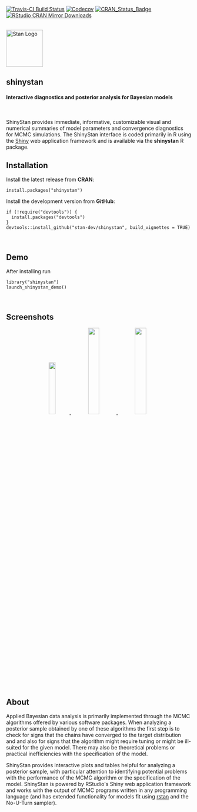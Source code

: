 
[![Travis-CI Build Status](https://travis-ci.org/stan-dev/shinystan.svg?branch=develop)](https://travis-ci.org/stan-dev/shinystan)
[![Codecov](http://codecov.io/gh/stan-dev/shinystan/branch/master/graph/badge.svg)](https://codecov.io/gh/stan-dev/shinystan)
[![CRAN_Status_Badge](http://www.r-pkg.org/badges/version/shinystan?color=blue)](http://cran.r-project.org/web/packages/shinystan)
[![RStudio CRAN Mirror Downloads](http://cranlogs.r-pkg.org/badges/grand-total/shinystan?color=blue)](http://cran.rstudio.com/package=shinystan)

<br>

<div style="text-align:left">
<span><a href="http://mc-stan.org">
<img src="https://raw.githubusercontent.com/stan-dev/logos/master/logo_tm.png" width=100 alt="Stan Logo"/> </a><h2><strong>shinystan</strong></h2>
<h4>Interactive diagnostics and posterior analysis for Bayesian models</h4></span>
</div>

<br>

ShinyStan provides immediate, informative, customizable visual and
numerical summaries of model parameters and convergence diagnostics for
MCMC simulations. The ShinyStan interface is coded primarily in R using
the [Shiny](http://shiny.rstudio.com) web application framework and is
available via the **shinystan** R package.


## Installation

Install the latest release from **CRAN**:

```{r}
install.packages("shinystan")
```

Install the development version from **GitHub**:

```{r}
if (!require("devtools")) {
  install.packages("devtools")
}
devtools::install_github("stan-dev/shinystan", build_vignettes = TRUE)
```

<br>

## Demo

After installing run

```{r}
library("shinystan")
launch_shinystan_demo()
```

<br>

## Screenshots

<div style="text-align:center">
<a href="https://raw.githubusercontent.com/stan-dev/shinystan/develop/images/home.png">
<img src=https://raw.githubusercontent.com/stan-dev/shinystan/develop/images/home.png width=19% />
</a>
<a href="https://raw.githubusercontent.com/stan-dev/shinystan/develop/images/explore.png">
<img src=https://raw.githubusercontent.com/stan-dev/shinystan/develop/images/explore.png width=24.5% />
</a>
<a href="https://raw.githubusercontent.com/stan-dev/shinystan/develop/images/diagnose.png">
<img src=https://raw.githubusercontent.com/stan-dev/shinystan/develop/images/diagnose.png width=24.5% />
</a>
</div>

<br>

## About

Applied Bayesian data analysis is primarily implemented through the MCMC
algorithms offered by various software packages. When analyzing a posterior sample
obtained by one of these algorithms the first step is to check for signs that
the chains have converged to the target distribution and and also for signs that
the algorithm might require tuning or might be ill-suited for the given model.
There may also be theoretical problems or practical inefficiencies with the
specification of the model.

ShinyStan provides interactive plots and tables helpful for analyzing a
posterior sample, with particular attention to identifying potential problems
with the performance of the MCMC algorithm or the specification of the model.
ShinyStan is powered by RStudio's Shiny web application framework and works with
the output of MCMC programs written in any programming language (and has extended
functionality for models fit using [rstan](http://mc-stan.org/rstan/)
and the No-U-Turn sampler).

